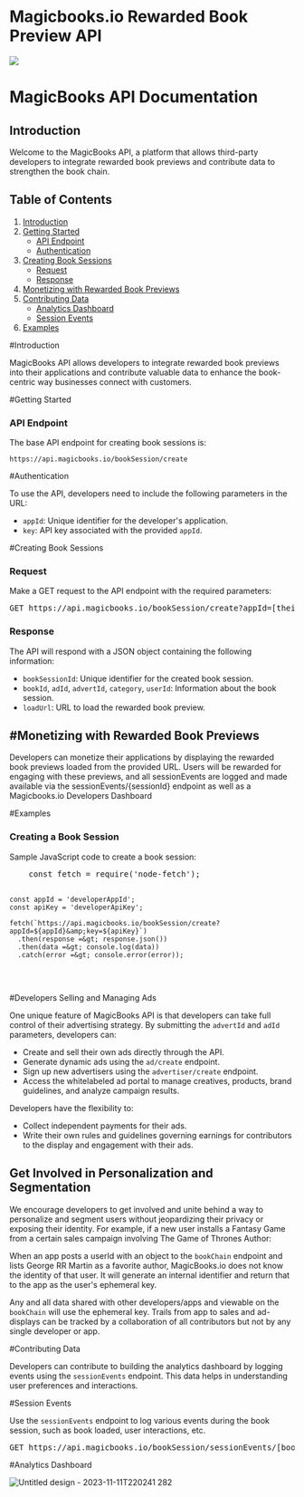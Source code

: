 
<h1><b>Magicbooks.io Rewarded Book Preview API</b></h1>
<img src="https://github.com/Magicbooks-io/.github/assets/62707165/b0dc6974-9259-46ef-af77-4cc2fa844e65">
<h1>MagicBooks API Documentation</h1>

  <h2>Introduction</h2>
  <p>Welcome to the MagicBooks API, a platform that allows third-party developers to integrate rewarded book previews and contribute data to strengthen the book chain.</p>

  <h2>Table of Contents</h2>
  <ol>
    <li><a href="#introduction">Introduction</a></li>
    <li><a href="#getting-started">Getting Started</a>
      <ul>
        <li><a href="#api-endpoint">API Endpoint</a></li>
        <li><a href="#authentication">Authentication</a></li>
      </ul>
    </li>
    <li><a href="#creating-book-sessions">Creating Book Sessions</a>
      <ul>
        <li><a href="#request">Request</a></li>
        <li><a href="#response">Response</a></li>
      </ul>
    </li>
    <li><a href="#monetizing-with-rewarded-book-previews">Monetizing with Rewarded Book Previews</a></li>
    <li><a href="#contributing-data">Contributing Data</a>
      <ul>
        <li><a href="#analytics-dashboard">Analytics Dashboard</a></li>
        <li><a href="#session-events">Session Events</a></li>
      </ul>
    </li>
    <li><a href="#examples">Examples</a></li>
   
  </ol>

  #Introduction
  <p>MagicBooks API allows developers to integrate rewarded book previews into their applications and contribute valuable data to enhance the book-centric way businesses connect with customers.</p>

  #Getting Started
  <h3>API Endpoint</h3>
  <p>The base API endpoint for creating book sessions is:</p>
  <code>https://api.magicbooks.io/bookSession/create</code>

#Authentication
  <p>To use the API, developers need to include the following parameters in the URL:</p>
  <ul>
    <li><code>appId</code>: Unique identifier for the developer's application.</li>
    <li><code>key</code>: API key associated with the provided <code>appId</code>.</li>
  </ul>

#Creating Book Sessions

  <h3>Request</h3>
  <p>Make a GET request to the API endpoint with the required parameters:</p>
  <pre>GET https://api.magicbooks.io/bookSession/create?appId=[theirAppId-string]&amp;key=[theirApiKey]</pre>

  <h3>Response</h3>
  <p>The API will respond with a JSON object containing the following information:</p>
  <ul>
    <li><code>bookSessionId</code>: Unique identifier for the created book session.</li>
    <li><code>bookId</code>, <code>adId</code>, <code>advertId</code>, <code>category</code>, <code>userId</code>: Information about the book session.</li>
    <li><code>loadUrl</code>: URL to load the rewarded book preview.</li>
  </ul>

  <h2>#Monetizing with Rewarded Book Previews</h2>
  <p>Developers can monetize their applications by displaying the rewarded book previews loaded from the provided URL. Users will be rewarded for engaging with these previews, and all sessionEvents are logged and made available via the sessionEvents/{sessionId} endpoint as well as a Magicbooks.io Developers Dashboard</p>

 

  

 #Examples

  <h3>Creating a Book Session</h3>
  <p>Sample JavaScript code to create a book session:</p>
  <pre>
    const fetch = require('node-fetch');

    const appId = 'developerAppId';
    const apiKey = 'developerApiKey';

    fetch(`https://api.magicbooks.io/bookSession/create?appId=${appId}&amp;key=${apiKey}`)
      .then(response =&gt; response.json())
      .then(data =&gt; console.log(data))
      .catch(error =&gt; console.error(error));
  </pre>

#Developers Selling and Managing Ads

  <p>One unique feature of MagicBooks API is that developers can take full control of their advertising strategy. By submitting the <code>advertId</code> and <code>adId</code> parameters, developers can:</p>

  <ul>
    <li>Create and sell their own ads directly through the API.</li>
    <li>Generate dynamic ads using the <code>ad/create</code> endpoint.</li>
    <li>Sign up new advertisers using the <code>advertiser/create</code> endpoint.</li>
    <li>Access the whitelabeled ad portal to manage creatives, products, brand guidelines, and analyze campaign results.</li>
  </ul>

  <p>Developers have the flexibility to:</p>

  <ul>
    <li>Collect independent payments for their ads.</li>
    <li>Write their own rules and guidelines governing earnings for contributors to the display and engagement with their ads.</li>
  </ul>


  <h2>Get Involved in Personalization and Segmentation</h2>

  <p>We encourage developers to get involved and unite behind a way to personalize and segment users without jeopardizing their privacy or exposing their identity. For example, if a new user installs a Fantasy Game from a certain sales campaign involving The Game of Thrones Author:</p>

  <p>When an app posts a userId with an object to the <code>bookChain</code> endpoint and lists George RR Martin as a favorite author, MagicBooks.io does not know the identity of that user. It will generate an internal identifier and return that to the app as the user's ephemeral key.</p>

  <p>Any and all data shared with other developers/apps and viewable on the <code>bookChain</code> will use the ephemeral key. Trails from app to sales and ad-displays can be tracked by a collaboration of all contributors but not by any single developer or app.</p>

 #Contributing Data
 
  <p>Developers can contribute to building the analytics dashboard by logging events using the <code>sessionEvents</code> endpoint. This data helps in understanding user preferences and interactions.</p>

  #Session Events
  <p>Use the <code>sessionEvents</code> endpoint to log various events during the book session, such as book loaded, user interactions, etc.</p>
  <pre>GET https://api.magicbooks.io/bookSession/sessionEvents/[bookSessionId]</pre>


#Analytics Dashboard
</body>
</html>



![Untitled design - 2023-11-11T220241 282](https://github.com/Magicbooks-io/.github/assets/62707165/6bacc4d0-157f-4103-87f2-545b627c54e8)


